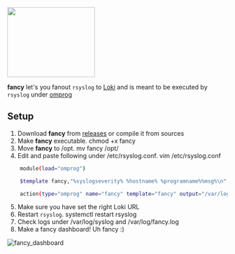 <img src="https://user-images.githubusercontent.com/20154956/67162203-297e5300-f362-11e9-899b-4644d3084a02.png" width="200" height="160">

**fancy** let's you fanout `rsyslog` to [Loki](https://github.com/grafana/loki) and is meant to be executed by `rsyslog` under
[omprog](http://www.rsyslog.com/doc/master/configuration/modules/omprog.html)


## Setup

1. Download **fancy** from [releases](https://github.com/negbie/fancy/releases) or compile it from sources
2. Make **fancy** executable. chmod +x fancy
3. Move **fancy** to /opt. mv fancy /opt/
4. Edit and paste following under /etc/rsyslog.conf. vim /etc/rsyslog.conf

```bash
    module(load="omprog")

    $template fancy,"%syslogseverity% %hostname% %programname%%msg%\n"

    action(type="omprog" name="fancy" template="fancy" output="/var/log/fancy.log" binary="/opt/fancy -lokiurl http://lokihost:3100")
```
5. Make sure you have set the right Loki URL
6. Restart `rsyslog`. systemctl restart rsyslog
7. Check logs under /var/log/syslog and /var/log/fancy.log
8. Make a fancy dashboard! Uh fancy :)

![fancy_dashboard](https://user-images.githubusercontent.com/20154956/67338148-cab70600-f528-11e9-97c3-5782e4714193.png)